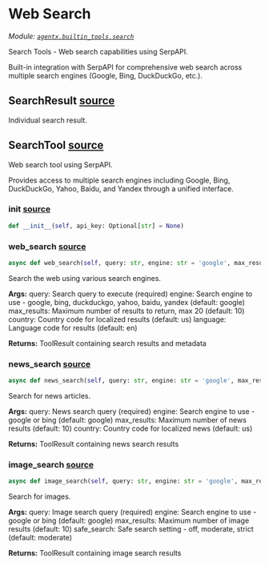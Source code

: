 # Web Search

*Module: [`agentx.builtin_tools.search`](https://github.com/dustland/agentx/blob/main/src/agentx/builtin_tools/search.py)*

Search Tools - Web search capabilities using SerpAPI.

Built-in integration with SerpAPI for comprehensive web search across
multiple search engines (Google, Bing, DuckDuckGo, etc.).

## SearchResult <a href="https://github.com/dustland/agentx/blob/main/src/agentx/builtin_tools/search.py#L19" class="source-link" title="View source code">source</a>

Individual search result.

## SearchTool <a href="https://github.com/dustland/agentx/blob/main/src/agentx/builtin_tools/search.py#L32" class="source-link" title="View source code">source</a>

Web search tool using SerpAPI.

Provides access to multiple search engines including Google, Bing,
DuckDuckGo, Yahoo, Baidu, and Yandex through a unified interface.

### __init__ <a href="https://github.com/dustland/agentx/blob/main/src/agentx/builtin_tools/search.py#L40" class="source-link" title="View source code">source</a>

```python
def __init__(self, api_key: Optional[str] = None)
```
### web_search <a href="https://github.com/dustland/agentx/blob/main/src/agentx/builtin_tools/search.py#L60" class="source-link" title="View source code">source</a>

```python
async def web_search(self, query: str, engine: str = 'google', max_results: int = 10, country: str = 'us', language: str = 'en') -> ToolResult
```

Search the web using various search engines.

**Args:**
    query: Search query to execute (required)
    engine: Search engine to use - google, bing, duckduckgo, yahoo, baidu, yandex (default: google)
    max_results: Maximum number of results to return, max 20 (default: 10)
    country: Country code for localized results (default: us)
    language: Language code for results (default: en)

**Returns:**
    ToolResult containing search results and metadata

### news_search <a href="https://github.com/dustland/agentx/blob/main/src/agentx/builtin_tools/search.py#L143" class="source-link" title="View source code">source</a>

```python
async def news_search(self, query: str, engine: str = 'google', max_results: int = 10, country: str = 'us') -> ToolResult
```

Search for news articles.

**Args:**
    query: News search query (required)
    engine: Search engine to use - google or bing (default: google)
    max_results: Maximum number of news results (default: 10)
    country: Country code for localized news (default: us)

**Returns:**
    ToolResult containing news search results

### image_search <a href="https://github.com/dustland/agentx/blob/main/src/agentx/builtin_tools/search.py#L206" class="source-link" title="View source code">source</a>

```python
async def image_search(self, query: str, engine: str = 'google', max_results: int = 10, safe_search: str = 'moderate') -> ToolResult
```

Search for images.

**Args:**
    query: Image search query (required)
    engine: Search engine to use - google or bing (default: google)
    max_results: Maximum number of image results (default: 10)
    safe_search: Safe search setting - off, moderate, strict (default: moderate)

**Returns:**
    ToolResult containing image search results
